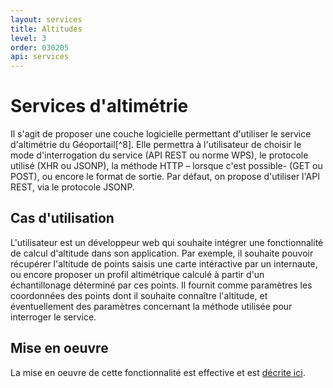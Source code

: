 ```yaml
---
layout: services
title: Altitudes
level: 3
order: 030205
api: services
---
```


# Services d'altimétrie

Il s'agit de proposer une couche logicielle permettant d'utiliser le service d'altimétrie du Géoportail[^8]. Elle permettra à l'utilisateur de choisir le mode d'interrogation du service (API REST ou norme WPS), le protocole utilisé (XHR ou JSONP), la méthode HTTP – lorsque c'est possible- (GET ou POST), ou encore le format de sortie. Par défaut, on propose d'utiliser l'API REST, via le protocole JSONP.

## Cas d'utilisation

L'utilisateur est un développeur web qui souhaite intégrer une fonctionnalité de calcul d'altitude dans son application. Par exemple, il souhaite pouvoir récupérer l'altitude de points saisis une carte intéractive par un internaute, ou encore proposer un profil altimétrique calculé à partir d'un échantillonage déterminé par ces points. Il fournit comme paramètres les coordonnées des points dont il souhaite connaître l'altitude, et éventuellement des paramètres concernant la méthode utilisée pour interroger le service.

## Mise en oeuvre

La mise en oeuvre de cette fonctionnalité est effective et est <a href="https://github.com/IGNF/geoportal-access-lib#alti" target="_blank">décrite ici</a>.
